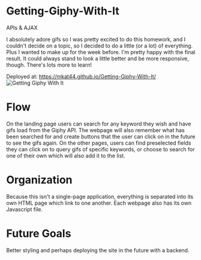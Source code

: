 # Getting-Giphy-With-It
APIs &amp; AJAX

I absolutely adore gifs so I was pretty excited to do this homework, and I couldn't decide on a topic, so I decided to do a little (or a lot) of everything. Plus I wanted to make up for the week before. I'm pretty happy with the final result. It could always stand to look a little better and be more responsive, though. There's lots more to learn!

Deployed at: https://mkat44.github.io/Getting-Giphy-With-It/
<img src="https://i.imgur.com/m3BvWQO.png" alt="Getting Giphy With It">

# Flow
On the landing page users can search for any keyword they wish and have gifs load from the Giphy API. The webpage will also remember what has been searched for and create buttons that the user can click on in the future to see the gifs again. On the other pages, users can find preselected fields they can click on to query gifs of specific keywords, or choose to search for one of their own which will also add it to the list. 

# Organization
Because this isn't a single-page application, everything is separated into its own HTML page which link to one another. Each webpage also has its own Javascript file.

# Future Goals
Better styling and perhaps deploying the site in the future with a backend. 
